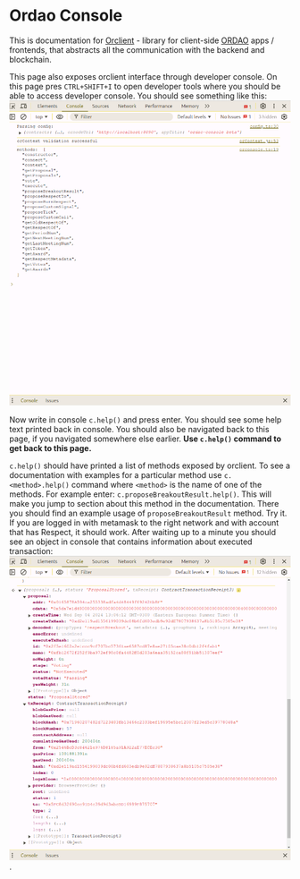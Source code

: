# Ordao Console

This is documentation for [Orclient](https://github.com/sim31/frapps/tree/main/impl/orclient) - library for client-side [ORDAO](https://github.com/sim31/frapps/tree/main/impl/ordao) apps / frontends, that abstracts all the communication with the backend and blockchain.

This page also exposes orclient interface through developer console. On this page pres `CTRL+SHIFT+I` to open developer tools where you should be able to access developer console. You should see something like this:
![dev-console](./img/dev-console-open.png)

Now write in console `c.help()` and press enter. You should see some help text printed back in console. You should also be navigated back to this page, if you navigated somewhere else earlier. **Use `c.help()` command to get back to this page.**

`c.help()` should have printed a list of methods exposed by orclient. To see a documentation with examples for a particular method use `c.<method>.help()` command where `<method>` is the name of one of the methods. For example enter: `c.proposeBreakoutResult.help()`. This will make you jump to section about this method in the documentation. There you should find an example usage of `proposeBreakoutResult` method. Try it. If you are logged in with metamask to the right network and with account that has Respect, it should work. After waiting up to a minute you should see an object in console that contains information about executed transaction:
![proposeBreakoutResponse](./img/dev-console-propose-return.png).


